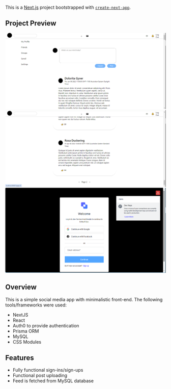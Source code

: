 This is a [Next.js](https://nextjs.org/) project bootstrapped with [`create-next-app`](https://github.com/vercel/next.js/tree/canary/packages/create-next-app).

## Project Preview

![Project Preview 1](public/project-preview-1.png)
![Project Preview 2](public/project-preview-2.png)
![Project Preview 3](public/project-preview-3.png)

## Overview

This is a simple social media app with minimalistic front-end. The following tools/frameworks were used:

- NextJS
- React
- Auth0 to provide authentication
- Prisma ORM
- MySQL
- CSS Modules

## Features

- Fully functional sign-ins/sign-ups
- Functional post uploading
- Feed is fetched from MySQL database
